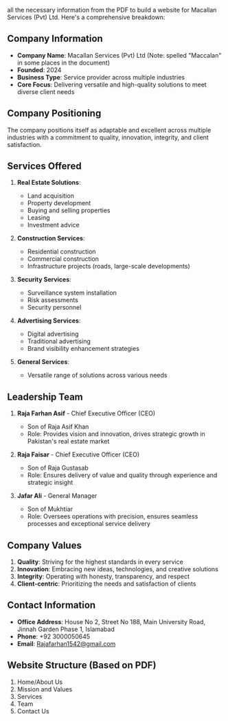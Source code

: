 all the necessary information from the PDF to build a website for Macallan Services (Pvt) Ltd. Here's a comprehensive breakdown:

## Company Information
- **Company Name**: Macallan Services (Pvt) Ltd (Note: spelled "Maccalan" in some places in the document)
- **Founded**: 2024
- **Business Type**: Service provider across multiple industries
- **Core Focus**: Delivering versatile and high-quality solutions to meet diverse client needs

## Company Positioning
The company positions itself as adaptable and excellent across multiple industries with a commitment to quality, innovation, integrity, and client satisfaction.

## Services Offered
1. **Real Estate Solutions**:
   - Land acquisition
   - Property development
   - Buying and selling properties
   - Leasing
   - Investment advice

2. **Construction Services**:
   - Residential construction
   - Commercial construction
   - Infrastructure projects (roads, large-scale developments)

3. **Security Services**:
   - Surveillance system installation
   - Risk assessments
   - Security personnel

4. **Advertising Services**:
   - Digital advertising
   - Traditional advertising
   - Brand visibility enhancement strategies

5. **General Services**:
   - Versatile range of solutions across various needs

## Leadership Team
1. **Raja Farhan Asif** - Chief Executive Officer (CEO)
   - Son of Raja Asif Khan
   - Role: Provides vision and innovation, drives strategic growth in Pakistan's real estate market

2. **Raja Faisar** - Chief Executive Officer (CEO)
   - Son of Raja Gustasab
   - Role: Ensures delivery of value and quality through experience and strategic insight

3. **Jafar Ali** - General Manager
   - Son of Mukhtiar
   - Role: Oversees operations with precision, ensures seamless processes and exceptional service delivery

## Company Values
1. **Quality**: Striving for the highest standards in every service
2. **Innovation**: Embracing new ideas, technologies, and creative solutions
3. **Integrity**: Operating with honesty, transparency, and respect
4. **Client-centric**: Prioritizing the needs and satisfaction of clients

## Contact Information
- **Office Address**: House No 2, Street No 188, Main University Road, Jinnah Garden Phase 1, Islamabad
- **Phone**: +92 3000050645
- **Email**: Rajafarhan1542@gmail.com

## Website Structure (Based on PDF)
1. Home/About Us
2. Mission and Values
3. Services
4. Team
5. Contact Us
